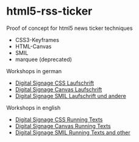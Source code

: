 # html5-rss-ticker

Proof of concept for html5 news ticker techniques

 - CSS3-Keyframes
 - HTML-Canvas
 - SMIL
 - marquee (deprecated)

Workshops in german
 * [Digital Signage CSS Laufschrift](https://smil-control.com/de/magazin/css-laufschrift/)
 * [Digital Signage Canvas Laufschrift](https://smil-control.com/de/magazin/html-laufschrift/)
 * [Digital Signage SMIL Laufschrift und andere](https://smil-control.com/de/magazin/digital-signage-lauftexte-mit-smil/)


Workshops in english
 * [Digital Signage CSS Running Texts](https://smil-control.com/magazine/css-running-texts/)
 * [Digital Signage Canvas Running Texts](https://smil-control.com/magazine/html-running-texts/)
 * [Digital Signage SMIL Running Texts and other](https://smil-control.com/magazine/digital-signage-running-texts-with-smil/)
